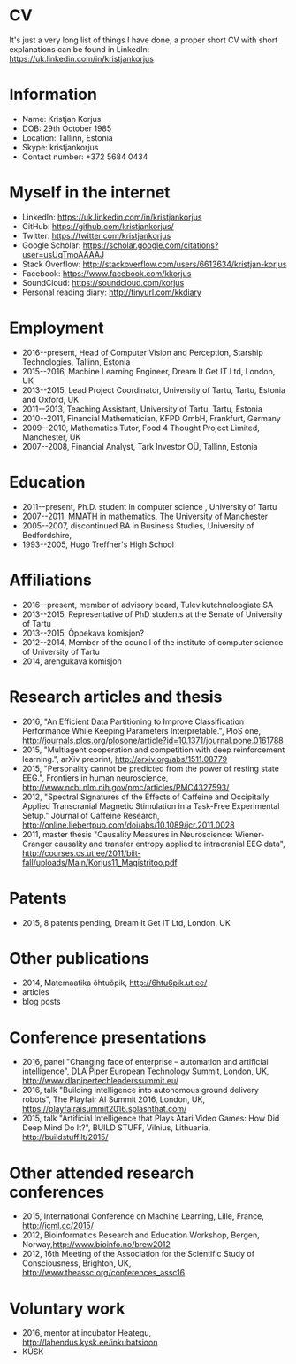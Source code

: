 # CV
It's just a very long list of things I have done, a proper short CV with short explanations can be found in LinkedIn: https://uk.linkedin.com/in/kristjankorjus

# Information
* Name: Kristjan Korjus
* DOB: 29th October 1985
* Location: Tallinn, Estonia
* Skype: kristjankorjus
* Contact number: +372 5684 0434

# Myself in the internet
* LinkedIn: https://uk.linkedin.com/in/kristjankorjus
* GitHub: https://github.com/kristjankorjus/
* Twitter: https://twitter.com/kristjankorjus
* Google Scholar: https://scholar.google.com/citations?user=usUqTmoAAAAJ
* Stack Overflow: http://stackoverflow.com/users/6613634/kristjan-korjus
* Facebook: https://www.facebook.com/kkorjus
* SoundCloud: https://soundcloud.com/korjus
* Personal reading diary: http://tinyurl.com/kkdiary

# Employment
* 2016--present, Head of Computer Vision and Perception, Starship Technologies, Tallinn, Estonia
* 2015--2016, Machine Learning Engineer, Dream It Get IT Ltd, London, UK
* 2013--2015, Lead Project Coordinator, University of Tartu, Tartu, Estonia and Oxford, UK
* 2011--2013, Teaching Assistant, University of Tartu, Tartu, Estonia
* 2010--2011, Financial Mathematician, KFPD GmbH, Frankfurt, Germany
* 2009--2010, Mathematics Tutor, Food 4 Thought Project Limited, Manchester, UK
* 2007--2008, Financial Analyst, Tark Investor OÜ, Tallinn, Estonia

# Education
* 2011--present, Ph.D. student in computer science , University of Tartu
* 2007--2011, MMATH in mathematics, The University of Manchester
* 2005--2007, discontinued BA in Business Studies, University of Bedfordshire, 
* 1993--2005, Hugo Treffner's High School

# Affiliations
* 2016--present, member of advisory board, Tulevikutehnoloogiate SA
* 2013--2015, Representative of PhD students at the Senate of University of Tartu
* 2013--2015, Õppekava komisjon?
* 2012--2014, Member of the council of the institute of computer science of University of Tartu
* 2014, arengukava komisjon

# Research articles and thesis
* 2016, "An Efficient Data Partitioning to Improve Classification Performance While Keeping Parameters Interpretable.", PloS one, http://journals.plos.org/plosone/article?id=10.1371/journal.pone.0161788
* 2015, "Multiagent cooperation and competition with deep reinforcement learning.", arXiv preprint, http://arxiv.org/abs/1511.08779
* 2015, "Personality cannot be predicted from the power of resting state EEG.", Frontiers in human neuroscience, http://www.ncbi.nlm.nih.gov/pmc/articles/PMC4327593/
* 2012, "Spectral Signatures of the Effects of Caffeine and Occipitally Applied Transcranial Magnetic Stimulation in a Task-Free Experimental Setup." Journal of Caffeine Research, http://online.liebertpub.com/doi/abs/10.1089/jcr.2011.0028
* 2011, master thesis "Causality Measures in Neuroscience: Wiener-Granger causality and transfer entropy applied to intracranial EEG data", http://courses.cs.ut.ee/2011/biit-fall/uploads/Main/Korjus11_Magistritoo.pdf

# Patents
* 2015, 8 patents pending, Dream It Get IT Ltd, London, UK

# Other publications
* 2014, Matemaatika õhtuõpik, http://6htu6pik.ut.ee/
* articles
* blog posts

# Conference presentations
* 2016, panel "Changing face of enterprise – automation and artificial intelligence", DLA Piper European Technology Summit, London, UK, http://www.dlapipertechleaderssummit.eu/
* 2016, talk "Building intelligence into autonomous ground delivery robots", The Playfair AI Summit 2016, London, UK, https://playfairaisummit2016.splashthat.com/
* 2015, talk "Artificial Intelligence that Plays Atari Video Games: How Did Deep Mind Do It?", 
BUILD STUFF, Vilnius, Lithuania, http://buildstuff.lt/2015/

# Other attended research conferences
* 2015, International Conference on Machine Learning, Lille, France, http://icml.cc/2015/
* 2012, Bioinformatics Research and Education Workshop, Bergen, Norway,http://www.bioinfo.no/brew2012
* 2012, 16th Meeting of the Association for the Scientific Study of Consciousness, Brighton, UK, http://www.theassc.org/conferences_assc16

# Voluntary work
* 2016, mentor at incubator Heategu, http://lahendus.kysk.ee/inkubatsioon
* KÜSK